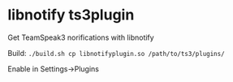 libnotify ts3plugin
===================

Get TeamSpeak3 norifications with libnotify

Build:
`
./build.sh
cp libnotifyplugin.so /path/to/ts3/plugins/
`

Enable in Settings->Plugins
